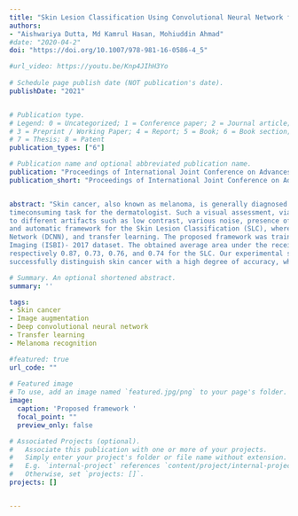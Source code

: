 ```yaml
---
title: "Skin Lesion Classification Using Convolutional Neural Network for Melanoma Recognition"
authors:
- "Aishwariya Dutta, Md Kamrul Hasan, Mohiuddin Ahmad"
#date: "2020-04-2"
doi: "https://doi.org/10.1007/978-981-16-0586-4_5"

#url_video: https://youtu.be/Knp4JIhH3Yo
  
# Schedule page publish date (NOT publication's date).
publishDate: "2021"


# Publication type.
# Legend: 0 = Uncategorized; 1 = Conference paper; 2 = Journal article;
# 3 = Preprint / Working Paper; 4 = Report; 5 = Book; 6 = Book section;
# 7 = Thesis; 8 = Patent
publication_types: ["6"]

# Publication name and optional abbreviated publication name.
publication: "Proceedings of International Joint Conference on Advances in Computational Intelligence, pp 55-56"
publication_short: "Proceedings of International Joint Conference on Advances in Computational Intelligence, pp 55-56"


abstract: "Skin cancer, also known as melanoma, is generally diagnosed visually from the dermoscopic images, which is a tedious and 
timeconsuming task for the dermatologist. Such a visual assessment, via the naked eye for skin cancers, is a challenging and arduous due 
to different artifacts such as low contrast, various noise, presence of hair, fiber, and air bubbles, etc. This article proposes a robust 
and automatic framework for the Skin Lesion Classification (SLC), where we have integrated image augmentation, Deep Convolutional Neural 
Network (DCNN), and transfer learning. The proposed framework was trained and tested on publicly available IEEE International Symposium on Biomedical
Imaging (ISBI)- 2017 dataset. The obtained average area under the receiver operating characteristic curve (AUC), recall, precision, and F1-score are
respectively 0.87, 0.73, 0.76, and 0.74 for the SLC. Our experimental studies for lesion classification demonstrate that the proposed approach can 
successfully distinguish skin cancer with a high degree of accuracy, which has the capability of skin lesion identification for melanoma recognition. "

# Summary. An optional shortened abstract.
summary: ''

tags:
- Skin cancer
- Image augmentation
- Deep convolutional neural network
- Transfer learning
- Melanoma recognition

#featured: true
url_code: ""
  
# Featured image
# To use, add an image named `featured.jpg/png` to your page's folder.
image:
  caption: 'Proposed framework '
  focal_point: ""
  preview_only: false

# Associated Projects (optional).
#   Associate this publication with one or more of your projects.
#   Simply enter your project's folder or file name without extension.
#   E.g. `internal-project` references `content/project/internal-project/index.md`.
#   Otherwise, set `projects: []`.
projects: []


---
```

